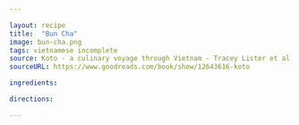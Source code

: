 ```yaml
---

layout: recipe
title:  "Bun Cha"
image: bun-cha.png
tags: vietnamese incomplete
source: Koto - a culinary voyage through Vietnam - Tracey Lister et al
sourceURL: https://www.goodreads.com/book/show/12643616-koto

ingredients:

directions:

---
```

